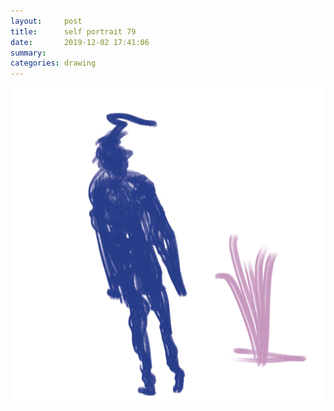 ```yaml
---
layout:     post
title:      self portrait 79
date:       2019-12-02 17:41:06
summary:    
categories: drawing
---
```

![self portrait 79](/images/diary/self-portrait-79.png ".")
